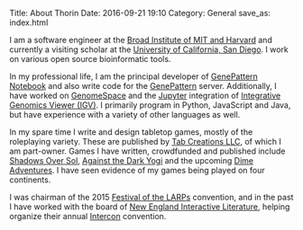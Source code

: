 Title: About Thorin
Date: 2016-09-21 19:10
Category: General
save_as: index.html

I am a software engineer at the [Broad Institute of MIT and Harvard](http://www.broadinstitute.org/) 
and currently a visiting scholar at the [University of California, San Diego](http://som.ucsd.edu/).
I work on various open source bioinformatic tools.

In my professional life, I am the principal developer of [GenePattern Notebook](http://genepattern-notebook.org) 
and also write code for the [GenePattern](http://genepattern.org) server. Additionally, I 
have worked on [GenomeSpace](http://genomespace.org) and the [Jupyter](http://jupyter.org) 
integration of [Integrative Genomics Viewer (IGV)](http://igv.org). I primarily program in 
Python, JavaScript and Java, but have experience with a variety of other languages as well.

In my spare time I write and design tabletop games, mostly of the roleplaying variety. These are published by 
[Tab Creations LLC](http://www.tabcreations.com), of which I am part-owner. Games I have written, crowdfunded and 
published include [Shadows Over Sol](http://www.tabcreations.com/site/Shadows_Over_Sol), 
[Against the Dark Yogi](http://www.tabcreations.com/site/Against_the_Dark_Yogi) and the upcoming 
[Dime Adventures](http://www.tabcreations.com/signup/4/). I have seen evidence of my games being played on four continents.

I was chairman of the 2015 [Festival of the LARPs](http://2015.festivalofthelarps.com/) convention, and in the 
past I have worked with the board of [New England Interactive Literature](http://www.interactiveliterature.org/NEIL/), 
helping organize their annual [Intercon](http://www.interactiveliterature.org/NEIL/interconConventions.html) convention.